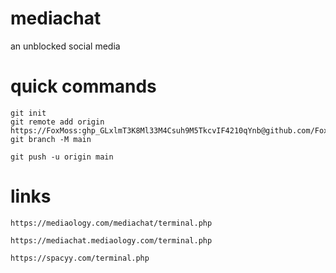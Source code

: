 # mediachat
an unblocked social media
# quick commands
```
git init
git remote add origin https://FoxMoss: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@github.com/FoxMoss/mediachat
git branch -M main
```
```
git push -u origin main
```
# links
```
https://mediaology.com/mediachat/terminal.php
```
```
https://mediachat.mediaology.com/terminal.php
```
```
https://spacyy.com/terminal.php
```
